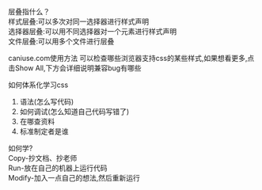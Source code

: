 层叠指什么？  
样式层叠:可以多次对同一选择器进行样式声明  
选择器层叠:可以用不同选择器对一个元素进行样式声明  
文件层叠:可以用多个文件进行层叠  
  
caniuse.com使用方法  可以检查哪些浏览器支持css的某些样式,如果想看更多,点击Show All,下方会详细说明兼容bug有哪些    
  
如何体系化学习css  
1. 语法(怎么写代码)  
2. 如何调试(怎么知道自己代码写错了)  
3. 在哪查资料  
4. 标准制定者是谁  
  
如何学?  
Copy-抄文档、抄老师  
Run-放在自己的机器上运行代码  
Modify-加入一点自己的想法,然后重新运行 
